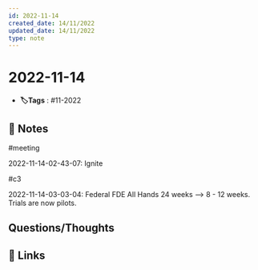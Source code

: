 ```yaml
---
id: 2022-11-14
created_date: 14/11/2022
updated_date: 14/11/2022
type: note
---
```


#  2022-11-14
- **🏷️Tags** :  #11-2022 
[ ](#anki-card)
## 📝 Notes

#meeting  

2022-11-14-02-43-07: Ignite

#c3 

2022-11-14-03-03-04: Federal FDE All Hands
24 weeks --> 8 - 12 weeks. 
Trials are now pilots. 




## Questions/Thoughts


## 🔗 Links
